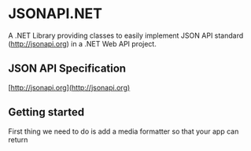 # JSONAPI.NET
A .NET Library providing classes to easily implement JSON API standard (http://jsonapi.org) in a .NET Web API project.
## JSON API Specification
[http://jsonapi.org](http://jsonapi.org)
## Getting started
First thing we need to do is add a media formatter so that your app can return 